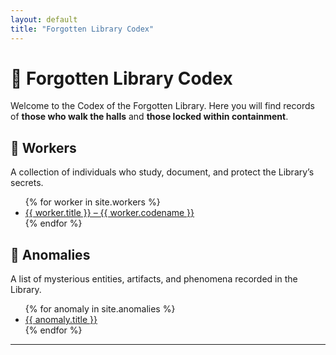 ```yaml
---
layout: default
title: "Forgotten Library Codex"
---
```


# 📜 Forgotten Library Codex

Welcome to the Codex of the Forgotten Library. Here you will find records of **those who walk the halls** and **those locked within containment**.

## 🔹 Workers
A collection of individuals who study, document, and protect the Library’s secrets.

<ul>
  {% for worker in site.workers %}
    <li><a href="{{ worker.url | relative_url }}">{{ worker.title }} – {{ worker.codename }}</a></li>
  {% endfor %}
</ul>

## 🔻 Anomalies
A list of mysterious entities, artifacts, and phenomena recorded in the Library.

<ul>
  {% for anomaly in site.anomalies %}
    <li><a href="{{ anomaly.url | relative_url }}">{{ anomaly.title }}</a></li>
  {% endfor %}
</ul>

---
